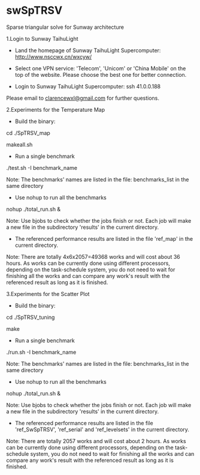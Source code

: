 # swSpTRSV
Sparse triangular solve for Sunway architecture

1.Login to Sunway TaihuLight

- Land the homepage of Sunway TaihuLight Supercomputer: http://www.nsccwx.cn/wxcyw/

- Select one VPN service: 'Telecom', 'Unicom' or 'China Mobile' on the top of the website. Please choose the best one for better connection.

- Login to Sunway TaihuLight Supercomputer: ssh 41.0.0.188

Please email to clarencewxl@gmail.com for further questions.

2.Experiments for the Temperature Map

- Build the binary:

cd ./SpTRSV_map

makeall.sh

- Run a single benchmark

./test.sh -I benchmark_name

Note: The benchmarks' names are listed in the file: benchmarks\_list in the same directory

- Use nohup to run all the benchmarks

nohup ./total_run.sh &

Note: Use bjobs to check whether the jobs finish or not. Each job will make a new file in the subdirectory 'results' in the current directory.

- The referenced performance results are listed in the file 'ref_map' in the current directory.

Note: There are totally 4x6x2057=49368 works and will cost about 36 hours. As works can be currently done using different processors, depending on the task-schedule system, you do not need to wait for finishing all the works and can compare any work's result with the referenced result as long as it is finished.

3.Experiments for the Scatter Plot

- Build the binary:

cd ./SpTRSV_tuning

make

- Run a single benchmark

./run.sh -I benchmark_name

Note: The benchmarks' names are listed in the file: benchmarks\_list in the same directory

- Use nohup to run all the benchmarks

nohup ./total_run.sh &

Note: Use bjobs to check whether the jobs finish or not. Each job will make a new file in the subdirectory 'results' in the current directory.

- The referenced performance results are listed in the file 'ref_SwSpTRSV', 'ref_serial' and 'ref_levelsets' in the current directory. 

Note: There are totally $2057$ works and will cost about 2 hours. As works can be currently done using different processors, depending on the task-schedule system, you do not need to wait for finishing all the works and can compare any work's result with the referenced result as long as it is finished.
